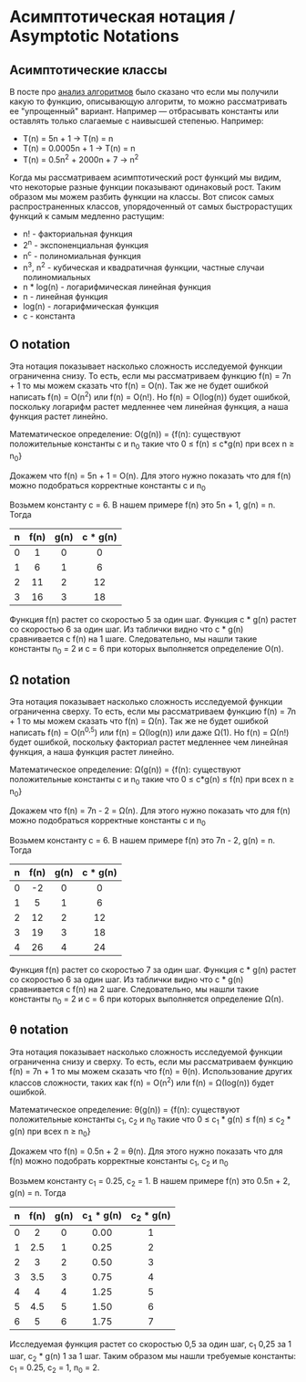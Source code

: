 ﻿# Асимптотическая нотация / Asymptotic Notations
## Асимптотические классы
В посте про [анализ алгоритмов](../AlgorithmAnalysis/AlgorithmAnalysis.md) было сказано что если мы получили какую то функцию, описывающую алгоритм, то можно рассматривать ее "упрощенный" вариант. Например — отбрасывать константы или оставлять только слагаемые с наивысшей степенью. Например:
* T(n) = 5n + 1 -> T(n) = n
* T(n) = 0.0005n + 1 -> T(n) = n
* T(n) = 0.5n<sup>2</sup> + 2000n + 7 -> n<sup>2</sup>

Когда мы рассматриваем асимптотический рост функций мы видим, что некоторые разные функции показывают одинаковый рост. Таким образом мы можем разбить функции на классы. Вот список самых распространенных классов, упорядоченный от самых быстрорастущих функций к самым медленно растущим:
* n! - факториальная функция
* 2<sup>n</sup> - экспоненциальная функция
* n<sup>c</sup> - полиномиальная функция
* n<sup>3</sup>, n<sup>2</sup> - кубическая и квадратичная функции, частные случаи полиномиальных
* n * log(n) - логарифмическая линейная функция
* n - линейная функция
* log(n) - логарифмическая функция
* с - константа
## O notation
Эта нотация показывает насколько сложность исследуемой функции ограниченна снизу. То есть, если мы рассматриваем функцию f(n) = 7n + 1 то мы можем сказать что f(n) = O(n). Так же не будет ошибкой написать f(n) = O(n<sup>2</sup>) или f(n) = O(n!). Но f(n) = O(log(n)) будет ошибкой, поскольку логарифм растет медленнее чем линейная функция, а наша функция растет линейно.

Математическое определение:
O(g(n)) = {f(n): существуют положительные константы c и n<sub>0</sub> такие что 0 ≤ f(n) ≤ c*g(n) при всех n ≥ n<sub>0</sub>}

Докажем что f(n) = 5n + 1 = O(n). Для этого нужно показать что для f(n) можно подобраться корректные константы с и n<sub>0</sub> 

Возьмем константу c = 6. В нашем примере f(n) это 5n + 1, g(n) = n. Тогда

| n | f(n) | g(n)| c * g(n) |
| :---: | :---: | :---: | :---: |
| 0  | 1  | 0 | 0 |
| 1  | 6  | 1 | 6 |
| 2  | 11  | 2 | 12 |
| 3  | 16  | 3 | 18 |

Функция f(n) растет со скоростью 5 за один шаг. Функция c * g(n) растет со скоростью 6 за один шаг. Из таблички видно что c * g(n) сравнивается с f(n) на 1 шаге. Следовательно, мы нашли такие константы n<sub>0</sub> = 2 и c = 6 при которых выполняется определение O(n).

## Ω notation
Эта нотация показывает насколько сложность исследуемой функции ограниченна сверху. То есть, если мы рассматриваем функцию f(n) = 7n + 1 то мы можем сказать что f(n) = Ω(n). Так же не будет ошибкой написать f(n) = O(n<sup>0,5</sup>) или f(n) = Ω(log(n)) или даже Ω(1). Но f(n) = Ω(n!) будет ошибкой, поскольку факториал растет медленнее чем линейная функция, а наша функция растет линейно.

Математическое определение:
Ω(g(n)) = {f(n): существуют положительные константы c и n<sub>0</sub> такие что 0 ≤ c*g(n) ≤ f(n) при всех n ≥ n<sub>0</sub>}

Докажем что f(n) = 7n - 2 = Ω(n). Для этого нужно показать что для f(n) можно подобраться корректные константы с и n<sub>0</sub>

Возьмем константу c = 6. В нашем примере f(n) это 7n - 2, g(n) = n. Тогда

| n | f(n) | g(n)| c * g(n) |
| :---: | :---: | :---: | :---: |
| 0 | -2 | 0 | 0 |
| 1 | 5 | 1 | 6 |
| 2 | 12 | 2 | 12 |
| 3 | 19 | 3 | 18 |
| 4 | 26 | 4 | 24 |

Функция f(n) растет со скоростью 7 за один шаг. Функция c * g(n) растет со скоростью 6 за один шаг. Из таблички видно что c * g(n) сравнивается с f(n) на 2 шаге. Следовательно, мы нашли такие константы n<sub>0</sub> = 2 и c = 6 при которых выполняется определение Ω(n).

## θ notation
Эта нотация показывает насколько сложность исследуемой функции ограниченна снизу и сверху. То есть, если мы рассматриваем функцию f(n) = 7n + 1 то мы можем сказать что f(n) = θ(n). Использование других классов сложности, таких как f(n) = O(n<sup>2</sup>) или f(n) = Ω(log(n)) будет ошибкой.

Математическое определение:
θ(g(n)) = {f(n): существуют положительные константы c<sub>1</sub>, с<sub>2</sub> и n<sub>0</sub> такие что
0 ≤ c<sub>1</sub> * g(n) ≤ f(n) ≤ с<sub>2</sub> * g(n) при всех n ≥ n<sub>0</sub>}

Докажем что f(n) = 0.5n + 2 = θ(n). Для этого нужно показать что для f(n) можно подобрать корректные константы  c<sub>1</sub>, c<sub>2</sub> и n<sub>0</sub>

Возьмем константу c<sub>1</sub> = 0.25, c<sub>2</sub> = 1. В нашем примере f(n) это 0.5n + 2, g(n) = n. Тогда

| n | f(n) | g(n)| c<sub>1</sub> * g(n) | c<sub>2</sub> * g(n) |
| :---: | :---: | :---: | :---: | :---: |
| 0 | 2   | 0 | 0.00 | 1 |
| 1 | 2.5 | 1 | 0.25 | 2 |
| 2 | 3   | 2 | 0.50 | 3 |
| 3 | 3.5 | 3 | 0.75 | 4 |
| 4 | 4   | 4 | 1.25 | 5 |
| 5 | 4.5 | 5 | 1.50 | 6 |
| 6 | 5   | 6 | 1.75 | 7 |

Исследуемая функция растет со скоростью 0,5 за один шаг, c<sub>1</sub> 0,25 за 1 шаг, c<sub>2</sub> * g(n) 1 за 1 шаг. Таким образом мы нашли требуемые константы:  c<sub>1</sub> = 0.25, c<sub>2</sub> = 1, n<sub>0</sub> = 2.
